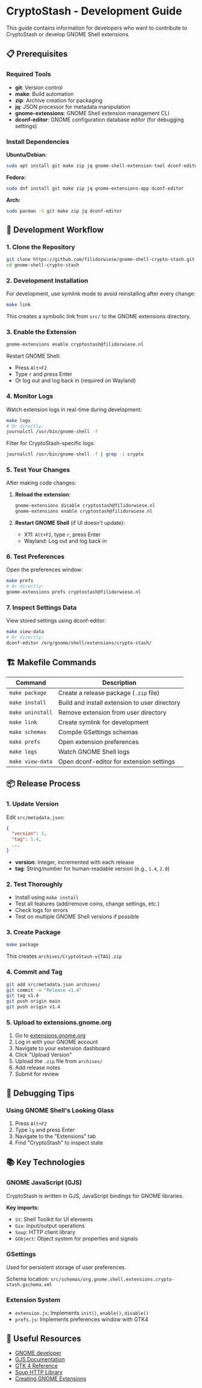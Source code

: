 # CryptoStash - Development Guide

This guide contains information for developers who want to contribute to CryptoStash or develop GNOME Shell extensions.

## 📋 Prerequisites

### Required Tools

- **git**: Version control
- **make**: Build automation
- **zip**: Archive creation for packaging
- **jq**: JSON processor for metadata manipulation
- **gnome-extensions**: GNOME Shell extension management CLI
- **dconf-editor**: GNOME configuration database editor (for debugging settings)

### Install Dependencies

**Ubuntu/Debian:**
```bash
sudo apt install git make zip jq gnome-shell-extension-tool dconf-editor
```

**Fedora:**
```bash
sudo dnf install git make zip jq gnome-extensions-app dconf-editor
```

**Arch:**
```bash
sudo pacman -S git make zip jq dconf-editor
```

## 🚀 Development Workflow

### 1. Clone the Repository

```bash
git clone https://github.com/filidorwiese/gnome-shell-crypto-stash.git
cd gnome-shell-crypto-stash
```

### 2. Development Installation

For development, use symlink mode to avoid reinstalling after every change:

```bash
make link
```

This creates a symbolic link from `src/` to the GNOME extensions directory.

### 3. Enable the Extension

```bash
gnome-extensions enable cryptostash@filidorwiese.nl
```

Restart GNOME Shell:
- Press `Alt+F2`
- Type `r` and press Enter
- Or log out and log back in (required on Wayland)

### 4. Monitor Logs

Watch extension logs in real-time during development:

```bash
make logs
# Or directly:
journalctl /usr/bin/gnome-shell -f
```

Filter for CryptoStash-specific logs:
```bash
journalctl /usr/bin/gnome-shell -f | grep -i crypto
```

### 5. Test Your Changes

After making code changes:

1. **Reload the extension**:
   ```bash
   gnome-extensions disable cryptostash@filidorwiese.nl
   gnome-extensions enable cryptostash@filidorwiese.nl
   ```

2. **Restart GNOME Shell** (if UI doesn't update):
   - X11: `Alt+F2`, type `r`, press Enter
   - Wayland: Log out and log back in

### 6. Test Preferences

Open the preferences window:

```bash
make prefs
# Or directly:
gnome-extensions prefs cryptostash@filidorwiese.nl
```

### 7. Inspect Settings Data

View stored settings using dconf-editor:

```bash
make view-data
# Or directly:
dconf-editor /org/gnome/shell/extensions/crypto-stash/
```

## 🏗️ Makefile Commands

| Command | Description |
|---------|-------------|
| `make package` | Create a release package (`.zip` file) |
| `make install` | Build and install extension to user directory |
| `make uninstall` | Remove extension from user directory |
| `make link` | Create symlink for development |
| `make schemas` | Compile GSettings schemas |
| `make prefs` | Open extension preferences |
| `make logs` | Watch GNOME Shell logs |
| `make view-data` | Open dconf-editor for extension settings |

## 📦 Release Process

### 1. Update Version

Edit `src/metadata.json`:

```json
{
  "version": 5,
  "tag": 1.4,
  ...
}
```

- **version**: Integer, incremented with each release
- **tag**: String/number for human-readable version (e.g., `1.4`, `2.0`)

### 2. Test Thoroughly

- Install using `make install`
- Test all features (add/remove coins, change settings, etc.)
- Check logs for errors
- Test on multiple GNOME Shell versions if possible

### 3. Create Package

```bash
make package
```

This creates `archives/CryptoStash-v{TAG}.zip`

### 4. Commit and Tag

```bash
git add src/metadata.json archives/
git commit -m "Release v1.4"
git tag v1.4
git push origin main
git push origin v1.4
```

### 5. Upload to extensions.gnome.org

1. Go to [extensions.gnome.org](https://extensions.gnome.org/)
2. Log in with your GNOME account
3. Navigate to your extension dashboard
4. Click "Upload Version"
5. Upload the `.zip` file from `archives/`
6. Add release notes
7. Submit for review

## 🐛 Debugging Tips

### Using GNOME Shell's Looking Glass

1. Press `Alt+F2`
2. Type `lg` and press Enter
3. Navigate to the "Extensions" tab
4. Find "CryptoStash" to inspect state

## 📚 Key Technologies

### GNOME JavaScript (GJS)

CryptoStash is written in GJS, JavaScript bindings for GNOME libraries.

**Key imports:**
- `St`: Shell Toolkit for UI elements
- `Gio`: Input/output operations
- `Soup`: HTTP client library
- `GObject`: Object system for properties and signals

### GSettings

Used for persistent storage of user preferences.

Schema location: `src/schemas/org.gnome.shell.extensions.crypto-stash.gschema.xml`

### Extension System

- `extension.js`: Implements `init()`, `enable()`, `disable()`
- `prefs.js`: Implements preferences window with GTK4

## 🔗 Useful Resources


- [GNOME developer](https://developer.gnome.org/documentation/)
- [GJS Documentation](https://gjs.guide/)
- [GTK 4 Reference](https://gjs-docs.gnome.org/gtk40~4.0/)
- [Soup HTTP Library](https://gjs-docs.gnome.org/soup30/)
- [Creating GNOME Extensions](https://www.codeproject.com/Articles/5271677/How-to-Create-A-GNOME-Extension)
